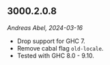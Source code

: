 3000.2.0.8
----------

_Andreas Abel, 2024-03-16_

* Drop support for GHC 7.
* Remove cabal flag `old-locale`.
* Tested with GHC 8.0 - 9.10.
